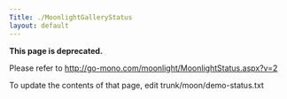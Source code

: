 ```yaml
---
Title: ./MoonlightGalleryStatus
layout: default
---
```


<b>This page is deprecated.</b>

Please refer to <http://go-mono.com/moonlight/MoonlightStatus.aspx?v=2>

To update the contents of that page, edit trunk/moon/demo-status.txt
